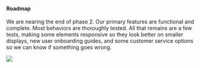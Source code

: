 #### Roadmap

We are nearing the end of phase 2. Our primary features are functional and complete. Most behaviors are thoroughly tested. All that remains are a few tests, making some elements responsive so they look better on smaller displays, new user onboarding guides, and some customer service options so we can know if something goes wrong.

![](readme-assets/roadmap.png)